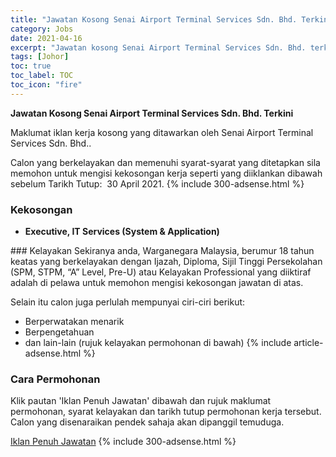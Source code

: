 ```yaml
---
title: "Jawatan Kosong Senai Airport Terminal Services Sdn. Bhd. Terkini" 
category: Jobs 
date: 2021-04-16 
excerpt: "Jawatan kosong Senai Airport Terminal Services Sdn. Bhd. terkini untuk kekosongan Executive, IT Services (System & Application)" 
tags: [Johor] 
toc: true 
toc_label: TOC 
toc_icon: "fire" 
--- 
```


**Jawatan Kosong Senai Airport Terminal Services Sdn. Bhd. Terkini**

Maklumat iklan kerja kosong yang ditawarkan oleh Senai Airport Terminal Services Sdn. Bhd.. 

Calon yang berkelayakan dan memenuhi syarat-syarat yang ditetapkan sila memohon untuk mengisi kekosongan kerja seperti yang diiklankan dibawah sebelum Tarikh Tutup:  30 April 2021. 
{% include 300-adsense.html %} 
### Kekosongan 
<ul>
<li>
<p><strong>Executive, IT Services (System &amp; Application)</strong></p>
</li>
</ul> 
### Kelayakan 
Sekiranya anda, Warganegara Malaysia, berumur 18 tahun keatas yang berkelayakan dengan Ijazah, Diploma, Sijil Tinggi Persekolahan (SPM, STPM, “A” Level, Pre-U) atau Kelayakan Professional yang diiktiraf adalah di pelawa untuk memohon mengisi kekosongan jawatan di atas.

Selain itu calon juga perlulah mempunyai ciri-ciri berikut:
- Berperwatakan menarik
- Berpengetahuan
- dan lain-lain (rujuk kelayakan permohonan di bawah) 
{% include article-adsense.html %} 
### Cara Permohonan 
Klik pautan 'Iklan Penuh Jawatan' dibawah dan rujuk maklumat permohonan, syarat kelayakan dan tarikh tutup permohonan kerja tersebut.
Calon yang disenaraikan pendek sahaja akan dipanggil temuduga.

<a href="https://www.jobstreet.com.my/en/job/executive-it-services-system-application-4537612?jobId=jobstreet-my-job-4537612&sectionRank=1&token=0~ffa508bf-673e-4995-9ee4-36471fe9eb17&searchPath=%2Fen%2Fjob-search%2Fjobs-at-senai-airport-terminal-services-sdn-bhd%2F&fr=SRP%20View%20In%20New%20Tab" class="btn btn--info" target="_blank" rel="nofollow noopenner">Iklan Penuh Jawatan</a> 
{% include 300-adsense.html %} 